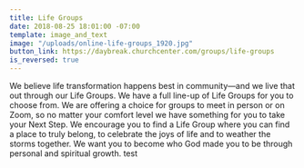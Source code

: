 ```yaml
---
title: Life Groups
date: 2018-08-25 18:01:00 -07:00
template: image_and_text
image: "/uploads/online-life-groups_1920.jpg"
button_link: https://daybreak.churchcenter.com/groups/life-groups
is_reversed: true
---
```


We believe life transformation happens best in community—and we live that out through our Life Groups. We have a full line-up of Life Groups for you to choose from. We are offering a choice for groups to meet in person or on Zoom, so no matter your comfort level we have something for you to take your Next Step. We encourage you to find a Life Group where you can find a place to truly belong, to celebrate the joys of life and to weather the storms together. We want you to become who God made you to be through personal and spiritual growth. test